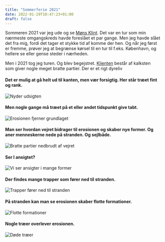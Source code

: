 ```yaml
---
title: "Sommerferie 2021"
date: 2022-01-29T10:47:23+01:00
draft: false
---
```


Sommeren 2021 var jeg ude og se [Møns Klint](https://moensklint.dk/). Det var en tur som min nærmeste
omgangskreds havde foreslået et par gange. Men jeg havde slået det fra mig,
fordi det tager et stykke tid af komme der hen. Og når jeg først er fremme,
prøver jeg at begrænse kørsel til en tur til f.eks. København, og hellere
se eller gense steder i nærheden.

Men i 2021 tog jeg turen. Og blev begejstret. [Klienten](https://da.wikipedia.org/wiki/M%C3%B8ns_Klint)
består af kalksten som giver nogle meget bratte partier. Der er et rigt dyreliv

#### Det er mulig at gå helt ud til kanten, men vær forsigtig. Her står træet fint og rank.

![Nyder udsigten](IMG_1723.jpeg "Træerne bider sig fast")


#### Men nogle gange må træet på et eller andet tidspunkt give tabt.

![Erosionen fjerner grundlaget](IMG_1702.jpeg "Men træet må give tabt på et tidspunkt")


#### Man ser hvordan vejret bidrager til erosionen og skaber nye former. Og aner menneskerne nede på stranden. Og sejlbåde.

![Bratte partier nedbrudt af vejret](IMG_1720.jpeg "Bratte partier")


#### Ser I ansigtet?

![Vi ser ansigter i mange former](IMG_1722.jpeg "Stenansigt")


#### Der findes mange trapper som fører ned til stranden.

![Trapper fører ned til stranden](IMG_1707.jpeg "Gode muligheder for at komme ned til stranden")


#### På stranden kan man se erosionen skaber flotte formationer.

![Flotte formationer](IMG_1710.jpeg "Erosion")


#### Nogle træer overlever erosionen.

![Døde træer](IMG_1683.jpeg "Døde træer")
